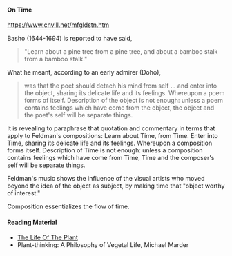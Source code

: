 #### On Time
https://www.cnvill.net/mfgldstn.htm

Basho (1644-1694) is reported to have said, 
> "Learn about a pine tree from a pine tree, and about a bamboo stalk from a bamboo stalk."

What he meant, according to an early admirer (Doho),

> was that the poet should detach his mind from self ... and enter into the object, sharing its delicate life and its feelings. Whereupon a poem forms of itself. Description of the object is not enough: unless a poem contains feelings which have come from the object, the object and the poet's self will be separate things. 

It is revealing to paraphrase that quotation and commentary in terms that apply to Feldman's compositions: Learn about Time, from Time. Enter into Time, sharing its delicate life and its feelings. Whereupon a composition forms itself. Description of Time is not enough: unless a composition contains feelings which have come from Time, Time and the composer's self will be separate things.

Feldman's music shows the influence of the visual artists who moved beyond the idea of the object as subject, by making time that "object worthy of interest."

Composition essentializes the flow of time.

#### Reading Material
- [The Life Of The Plant](https://archive.org/details/lifeoftheplant032518mbp)
- Plant-thinking: A Philosophy of Vegetal Life, Michael Marder
